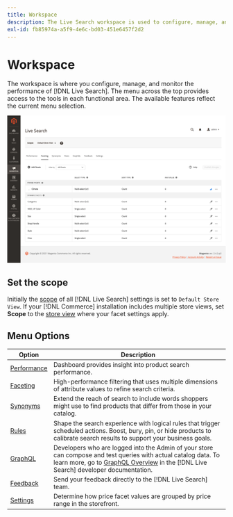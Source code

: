 ```yaml
---
title: Workspace
description: The Live Search workspace is used to configure, manage, and monitor search performance.
exl-id: fb85974a-a5f9-4e6c-bd03-451e6457f2d2
---
```

# Workspace

The workspace is where you configure, manage, and monitor the performance of [!DNL Live Search]. The menu across the top provides access to the tools in each functional area.  The available features reflect the current menu selection.

![Faceting workspace](assets/faceting-workspace.png)

## Set the scope

Initially the [scope](https://experienceleague.adobe.com/docs/commerce-admin/start/setup/websites-stores-views.html#scope-settings) of all [!DNL Live Search] settings is set to `Default Store View`. If your [!DNL Commerce] installation includes multiple store views, set **Scope** to the [store view](https://experienceleague.adobe.com/docs/commerce-admin/start/setup/websites-stores-views.html) where your facet settings apply.

## Menu Options

| Option | Description |
|--- |--- |
| [Performance](performance.md) | Dashboard provides insight into product search performance. | 
| [Faceting](facets.md) | High-performance filtering that uses multiple dimensions of attribute values to refine search criteria. |
| [Synonyms](synonyms.md) | Extend the reach of search to include words shoppers might use to find products that differ from those in your catalog. |
| [Rules](rules.md) | Shape the search experience with logical rules that trigger scheduled actions. Boost, bury, pin, or hide products to calibrate search results to support your business goals. |
| [GraphQL](https://developer.adobe.com/commerce/webapi/graphql/schema/live-search/) | Developers who are logged into the Admin of your store can compose and test queries with actual catalog data. To learn more, go to [GraphQL Overview](https://developer.adobe.com/commerce/webapi/graphql/) in the [!DNL Live Search] developer documentation. |
| [Feedback](feedback.md) | Send your feedback directly to the [!DNL Live Search] team. |
| [Settings](settings.md) | Determine how price facet values are grouped by price range in the storefront. |
